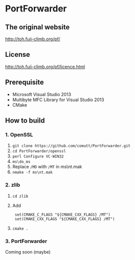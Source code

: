 # PortForwarder

## The original website

http://toh.fuji-climb.org/pf/

## License

http://toh.fuji-climb.org/pf/licence.html

## Prerequisite

* Microsoft Visual Studio 2013
* Multibyte MFC Library for Visual Studio 2013
* CMake

## How to build

### 1. OpenSSL

1. `git clone https://github.com/comutt/PortForwarder.git`
2. `cd PortForwarder/openssl`
3. `perl Configure VC-WIN32`
4. `ms\do_ms`
5. Replace `/MD` with `/MT` in ms\nt.mak
6. `nmake -f ms\nt.mak`

### 2. zlib

1. `cd zlib`
2. Add

        set(CMAKE_C_FLAGS "${CMAKE_CXX_FLAGS} /MT")
        set(CMAKE_CXX_FLAGS "${CMAKE_CXX_FLAGS} /MT")

3. `cmake .`

### 3. PortForwarder

Coming soon (maybe)
